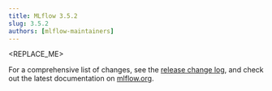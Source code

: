 ```yaml
---
title: MLflow 3.5.2
slug: 3.5.2
authors: [mlflow-maintainers]
---
```


<REPLACE_ME>

For a comprehensive list of changes, see the [release change log](https://github.com/mlflow/mlflow/releases/tag/v3.5.2), and check out the latest documentation on [mlflow.org](http://mlflow.org/).
